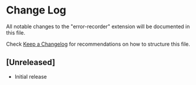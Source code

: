 # Change Log

All notable changes to the "error-recorder" extension will be documented in this file.

Check [Keep a Changelog](http://keepachangelog.com/) for recommendations on how to structure this file.

## [Unreleased]

- Initial release